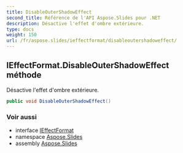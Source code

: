 ```yaml
---
title: DisableOuterShadowEffect
second_title: Référence de l'API Aspose.Slides pour .NET
description: Désactive l'effet d'ombre extérieure.
type: docs
weight: 150
url: /fr/aspose.slides/ieffectformat/disableoutershadoweffect/
---
```


## IEffectFormat.DisableOuterShadowEffect méthode

Désactive l'effet d'ombre extérieure.

```csharp
public void DisableOuterShadowEffect()
```

### Voir aussi

* interface [IEffectFormat](../../ieffectformat)
* namespace [Aspose.Slides](../../ieffectformat)
* assembly [Aspose.Slides](../../../)

<!-- NE PAS ÉDITER : généré par xmldocmd pour Aspose.Slides.dll -->